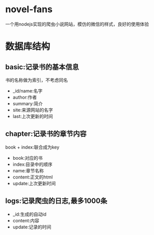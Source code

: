 # novel-fans
一个用nodejs实现的爬虫小说网站，模仿的微信的样式，良好的使用体验

# 数据库结构
## basic:记录书的基本信息
书的名称做为索引，不考虑同名
+ _id/name:名字
+ author:作者
+ summary:简介
+ site:来源网站的名字
+ last:上次更新的时间

## chapter:记录书的章节内容

book + index:联合成为key

+ book:对应的书
+ index:目录中的顺序
+ name:章节名称
+ content:正文的html
+ update:上次更新时间

## logs:记录爬虫的日志,最多1000条
+ _id:生成的自动id
+ content:内容
+ update:记录的时间

